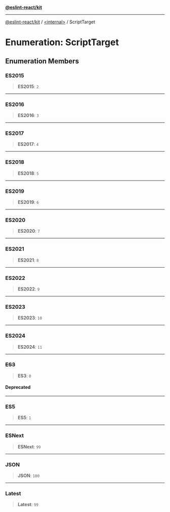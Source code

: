 [**@eslint-react/kit**](../../README.md)

***

[@eslint-react/kit](../../README.md) / [\<internal\>](../README.md) / ScriptTarget

# Enumeration: ScriptTarget

## Enumeration Members

### ES2015

> **ES2015**: `2`

***

### ES2016

> **ES2016**: `3`

***

### ES2017

> **ES2017**: `4`

***

### ES2018

> **ES2018**: `5`

***

### ES2019

> **ES2019**: `6`

***

### ES2020

> **ES2020**: `7`

***

### ES2021

> **ES2021**: `8`

***

### ES2022

> **ES2022**: `9`

***

### ES2023

> **ES2023**: `10`

***

### ES2024

> **ES2024**: `11`

***

### ~~ES3~~

> **ES3**: `0`

#### Deprecated

***

### ES5

> **ES5**: `1`

***

### ESNext

> **ESNext**: `99`

***

### JSON

> **JSON**: `100`

***

### Latest

> **Latest**: `99`
